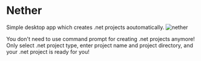 # Nether
Simple desktop app which creates .net projects aoutomatically.
![nether](https://user-images.githubusercontent.com/78295915/146689639-086bf2b7-3913-4b43-b7df-57bc16bc9b8f.png)

You don't need to use command prompt for creating .net projects anymore!
Only select .net project type, enter project name and project directory, and your .net project is ready for you!
